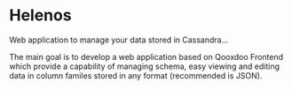 # Helenos

Web application to manage your data stored in Cassandra...

The main goal is to develop a web application based on Qooxdoo Frontend which provide a capability of managing schema, easy viewing and editing data in column familes stored in any format (recommended is JSON).